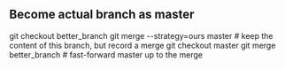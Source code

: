 


## Become actual branch as master

git checkout better_branch
git merge --strategy=ours master    # keep the content of this branch, but record a merge
git checkout master
git merge better_branch             # fast-forward master up to the merge